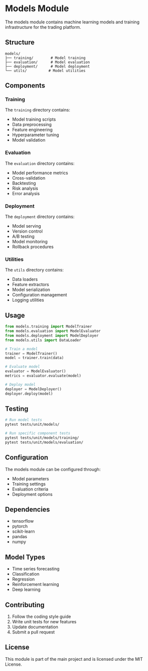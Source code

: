 # Models Module

The models module contains machine learning models and training infrastructure for the trading platform.

## Structure

```
models/
├── training/        # Model training
├── evaluation/      # Model evaluation
├── deployment/      # Model deployment
└── utils/          # Model utilities
```

## Components

### Training

The `training` directory contains:
- Model training scripts
- Data preprocessing
- Feature engineering
- Hyperparameter tuning
- Model validation

### Evaluation

The `evaluation` directory contains:
- Model performance metrics
- Cross-validation
- Backtesting
- Risk analysis
- Error analysis

### Deployment

The `deployment` directory contains:
- Model serving
- Version control
- A/B testing
- Model monitoring
- Rollback procedures

### Utilities

The `utils` directory contains:
- Data loaders
- Feature extractors
- Model serialization
- Configuration management
- Logging utilities

## Usage

```python
from models.training import ModelTrainer
from models.evaluation import ModelEvaluator
from models.deployment import ModelDeployer
from models.utils import DataLoader

# Train a model
trainer = ModelTrainer()
model = trainer.train(data)

# Evaluate model
evaluator = ModelEvaluator()
metrics = evaluator.evaluate(model)

# Deploy model
deployer = ModelDeployer()
deployer.deploy(model)
```

## Testing

```bash
# Run model tests
pytest tests/unit/models/

# Run specific component tests
pytest tests/unit/models/training/
pytest tests/unit/models/evaluation/
```

## Configuration

The models module can be configured through:
- Model parameters
- Training settings
- Evaluation criteria
- Deployment options

## Dependencies

- tensorflow
- pytorch
- scikit-learn
- pandas
- numpy

## Model Types

- Time series forecasting
- Classification
- Regression
- Reinforcement learning
- Deep learning

## Contributing

1. Follow the coding style guide
2. Write unit tests for new features
3. Update documentation
4. Submit a pull request

## License

This module is part of the main project and is licensed under the MIT License. 
